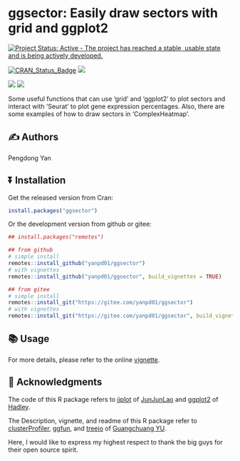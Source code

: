<!-- README.md is generated from README.Rmd. Please edit that file -->

# ggsector: Easily draw sectors with grid and ggplot2

<!-- badges: start -->

[![Project Status: Active - The project has reached a stable, usable
state and is being actively
developed.](http://www.repostatus.org/badges/latest/active.svg)](http://www.repostatus.org/#active)

[![CRAN_Status_Badge](https://www.r-pkg.org/badges/version/ggsector)](https://cran.r-project.org/package=ggsector)
[![](https://img.shields.io/badge/devel%20version-1.6.5-deepgreen.svg)](https://github.com/yanpd01/ggsector)

<!-- [![CRAN_download](http://cranlogs.r-pkg.org/badges/grand-total/ggsector?color=green)](https://cran.r-project.org/package=ggsector) -->
<!-- [![Github All Releases](https://img.shields.io/github/downloads/yanpd01/ggsector/total.svg)]() -->

![](https://img.shields.io/badge/Windows-passing-deepgreen.svg)
![](https://img.shields.io/badge/Linux-passing-deepgreen.svg)
<!-- badges: end -->

Some useful functions that can use ‘grid’ and ‘ggplot2’ to plot sectors
and interact with ‘Seurat’ to plot gene expression percentages. Also,
there are some examples of how to draw sectors in ‘ComplexHeatmap’.

## :writing_hand: Authors

Pengdong Yan

## :arrow_double_down: Installation

Get the released version from Cran:

``` r
install.packages("ggsector")
```

Or the development version from github or gitee:

``` r
## install.packages("remotes")

## from github
# simple install
remotes::install_github("yanpd01/ggsector")
# with vignettes
remotes::install_github("yanpd01/ggsector", build_vignettes = TRUE)

## from gitee
# simple install
remotes::install_git("https://gitee.com/yanpd01/ggsector")
# with vignettes
remotes::install_git("https://gitee.com/yanpd01/ggsector", build_vignettes = TRUE)
```

## :books: Usage

For more details, please refer to the online
[vignette](https://cran.r-project.org/web/packages/ggsector/vignettes/ggsector.html).

## :sparkling_heart: Acknowledgments

The code of this R package refers to
[jjplot](https://github.com/junjunlab/jjPlot) of
[JunJunLao](https://github.com/junjunlab) and
[ggplot2](https://github.com/tidyverse/ggplot2) of
[Hadley](https://github.com/hadley).

The Description, vignette, and readme of this R package refer to
[clusterProfiler](https://github.com/YuLab-SMU/clusterProfiler),
[ggfun](https://github.com/YuLab-SMU/ggfun), and
[treeio](https://github.com/YuLab-SMU/treeio) of [Guangchuang
YU](https://github.com/YuLab-SMU/).

Here, I would like to express my highest respect to thank the big guys
for their open source spirit.
